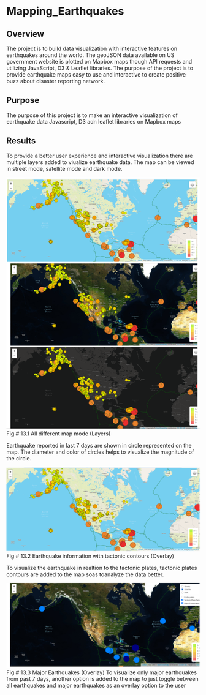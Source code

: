 # Mapping_Earthquakes

## Overview 
The project is to build data visualization with interactive features on earthquakes around the world. The geoJSON data available on US government website is plotted on Mapbox maps though API requests and utilizing JavaScript, D3 & Leaflet libraries. The purpose of the project is to provide earthquake maps easy to use and interactive to create positive buzz about disaster reporting network. 

## Purpose
The purpose of this project is to make an interactive visualization of earthquake data Javascript, D3 adn leaflet libraries on Mapbox maps

## Results

To provide a better user experience and interactive visualization there are multiple layers added to viualize earthquake data. The map can be viewed in street mode, satellite mode and dark mode.

![]( /Earthquake_Challenge/static/images/All.png)
Fig # 13.1 All different map mode (Layers)

Earthquake reported in last 7 days are shown in circle represented on the map. The diameter and color of circles helps to visualize the magnitude of the circle. 

![]( /Earthquake_Challenge/static/images/1.png)
Fig # 13.2 Earthquake information with tactonic contours (Overlay)

To visualize the earthquake in realtion to the tactonic plates, tactonic plates contours are added to the map soas toanalyze the data better.

![]( /Earthquake_Challenge/static/images/2.png)
Fig # 13.3 Major Earthquakes (Overlay)
To visualize only major earthquakes from past 7 days, another option is added to the map to just toggle between all earthquakes and major earthquakes as an overlay option to the user



